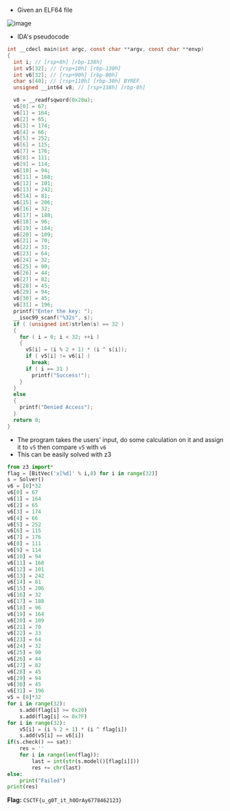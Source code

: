 - Given an ELF64 file

![image](https://github.com/user-attachments/assets/eaf666c4-0c91-4150-b079-9265306c438c)

- IDA's pseudocode
```C
int __cdecl main(int argc, const char **argv, const char **envp)
{
  int i; // [rsp+8h] [rbp-138h]
  int v5[32]; // [rsp+10h] [rbp-130h]
  int v6[32]; // [rsp+90h] [rbp-B0h]
  char s[40]; // [rsp+110h] [rbp-30h] BYREF
  unsigned __int64 v8; // [rsp+138h] [rbp-8h]

  v8 = __readfsqword(0x28u);
  v6[0] = 67;
  v6[1] = 164;
  v6[2] = 65;
  v6[3] = 174;
  v6[4] = 66;
  v6[5] = 252;
  v6[6] = 115;
  v6[7] = 176;
  v6[8] = 111;
  v6[9] = 114;
  v6[10] = 94;
  v6[11] = 168;
  v6[12] = 101;
  v6[13] = 242;
  v6[14] = 81;
  v6[15] = 206;
  v6[16] = 32;
  v6[17] = 188;
  v6[18] = 96;
  v6[19] = 164;
  v6[20] = 109;
  v6[21] = 70;
  v6[22] = 33;
  v6[23] = 64;
  v6[24] = 32;
  v6[25] = 90;
  v6[26] = 44;
  v6[27] = 82;
  v6[28] = 45;
  v6[29] = 94;
  v6[30] = 45;
  v6[31] = 196;
  printf("Enter the key: ");
  __isoc99_scanf("%32s", s);
  if ( (unsigned int)strlen(s) == 32 )
  {
    for ( i = 0; i < 32; ++i )
    {
      v5[i] = (i % 2 + 1) * (i ^ s[i]);
      if ( v5[i] != v6[i] )
        break;
      if ( i == 31 )
        printf("Success!");
    }
  }
  else
  {
    printf("Denied Access");
  }
  return 0;
}
```
- The program takes the users' input, do some calculation on it and assign it to `v5` then compare `v5` with `v6`
- This can be easily solved with z3
```python
from z3 import*
flag = [BitVec('x[%d]' % i,8) for i in range(32)]
s = Solver()
v6 = [0]*32
v6[0] = 67
v6[1] = 164
v6[2] = 65
v6[3] = 174
v6[4] = 66
v6[5] = 252
v6[6] = 115
v6[7] = 176
v6[8] = 111
v6[9] = 114
v6[10] = 94
v6[11] = 168
v6[12] = 101
v6[13] = 242
v6[14] = 81
v6[15] = 206
v6[16] = 32
v6[17] = 188
v6[18] = 96
v6[19] = 164
v6[20] = 109
v6[21] = 70
v6[22] = 33
v6[23] = 64
v6[24] = 32
v6[25] = 90
v6[26] = 44
v6[27] = 82
v6[28] = 45
v6[29] = 94
v6[30] = 45
v6[31] = 196
v5 = [0]*32
for i in range(32):
    s.add(flag[i] >= 0x20)
    s.add(flag[i] <= 0x7F)
for i in range(32):
    v5[i] = (i % 2 + 1) * (i ^ flag[i])
    s.add(v5[i] == v6[i])
if(s.check() == sat):
    res = ''
    for i in range(len(flag)):
        last = int(str(s.model()[flag[i]]))
        res += chr(last)
else:
    print("Failed")
print(res)
```
**Flag:** `CSCTF{u_g0T_it_h0OrAy6778462123}`

